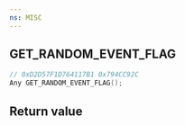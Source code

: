 ```yaml
---
ns: MISC
---
```

## GET_RANDOM_EVENT_FLAG

```c
// 0xD2D57F1D764117B1 0x794CC92C
Any GET_RANDOM_EVENT_FLAG();
```


## Return value
